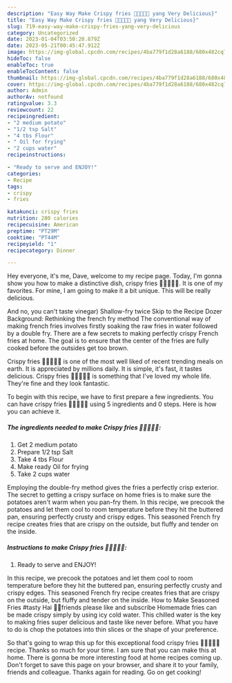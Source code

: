 ```yaml
---
description: "Easy Way Make Crispy fries 🍟🍟🍟😋😋 yang Very Delicious}"
title: "Easy Way Make Crispy fries 🍟🍟🍟😋😋 yang Very Delicious}"
slug: 719-easy-way-make-crispy-fries-yang-very-delicious
category: Uncategorized
date: 2023-01-04T03:50:20.879Z
date: 2023-05-21T00:45:47.912Z
image: https://img-global.cpcdn.com/recipes/4ba779f1d28a6188/680x482cq70/crispy-fries-recipe-main-photo.jpg
hideToc: false
enableToc: true
enableTocContent: false
thumbnail: https://img-global.cpcdn.com/recipes/4ba779f1d28a6188/680x482cq70/crispy-fries-recipe-main-photo.jpg
cover: https://img-global.cpcdn.com/recipes/4ba779f1d28a6188/680x482cq70/crispy-fries-recipe-main-photo.jpg
author: Admin
authorAv: notfound
ratingvalue: 3.3
reviewcount: 22
recipeingredient:
- "2 medium potato"
- "1/2 tsp Salt"
- "4 tbs Flour"
- " Oil for frying"
- "2 cups water"
recipeinstructions:

- "Ready to serve and ENJOY!"
categories:
- Recipe
tags:
- crispy
- fries

katakunci: crispy fries 
nutrition: 280 calories
recipecuisine: American
preptime: "PT29M"
cooktime: "PT44M"
recipeyield: "1"
recipecategory: Dinner

---
```



Hey everyone, it's me, Dave, welcome to my recipe page. Today, I'm gonna show you how to make a distinctive dish, crispy fries 🍟🍟🍟😋😋. It is one of my favorites. For mine, I am going to make it a bit unique. This will be really delicious.

And no, you can&#39;t taste vinegar) Shallow-fry twice Skip to the Recipe Dozer Background: Rethinking the french fry method The conventional way of making french fries involves firstly soaking the raw fries in water followed by a double fry. There are a few secrets to making perfectly crispy French fries at home. The goal is to ensure that the center of the fries are fully cooked before the outsides get too brown.

Crispy fries 🍟🍟🍟😋😋 is one of the most well liked of recent trending meals on earth. It is appreciated by millions daily. It is simple, it's fast, it tastes delicious. Crispy fries 🍟🍟🍟😋😋 is something that I've loved my whole life. They're fine and they look fantastic.


To begin with this recipe, we have to first prepare a few ingredients. You can have crispy fries 🍟🍟🍟😋😋 using 5 ingredients and 0 steps. Here is how you can achieve it.

<!--inarticleads1-->

##### The ingredients needed to make Crispy fries 🍟🍟🍟😋😋:

1. Get 2 medium potato
1. Prepare 1/2 tsp Salt
1. Take 4 tbs Flour
1. Make ready  Oil for frying
1. Take 2 cups water


Employing the double-fry method gives the fries a perfectly crisp exterior. The secret to getting a crispy surface on home fries is to make sure the potatoes aren&#39;t warm when you pan-fry them. In this recipe, we precook the potatoes and let them cool to room temperature before they hit the buttered pan, ensuring perfectly crusty and crispy edges. This seasoned French fry recipe creates fries that are crispy on the outside, but fluffy and tender on the inside. 

<!--inarticleads2-->

##### Instructions to make Crispy fries 🍟🍟🍟😋😋:


1. Ready to serve and ENJOY!

In this recipe, we precook the potatoes and let them cool to room temperature before they hit the buttered pan, ensuring perfectly crusty and crispy edges. This seasoned French fry recipe creates fries that are crispy on the outside, but fluffy and tender on the inside. How to Make Seasoned Fries #tasty Hai 👋👋friends please like and subscribe Homemade fries can be made crispy simply by using icy cold water. This chilled water is the key to making fries super delicious and taste like never before. What you have to do is chop the potatoes into thin slices or the shape of your preference. 

So that's going to wrap this up for this exceptional food crispy fries 🍟🍟🍟😋😋 recipe. Thanks so much for your time. I am sure that you can make this at home. There is gonna be more interesting food at home recipes coming up. Don't forget to save this page on your browser, and share it to your family, friends and colleague. Thanks again for reading. Go on get cooking!
